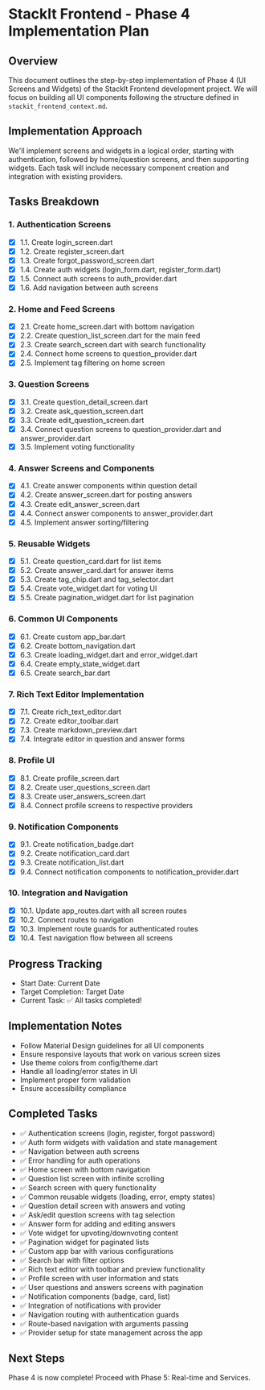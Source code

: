 # StackIt Frontend - Phase 4 Implementation Plan

## Overview
This document outlines the step-by-step implementation of Phase 4 (UI Screens and Widgets) of the StackIt Frontend development project. We will focus on building all UI components following the structure defined in `stackit_frontend_context.md`.

## Implementation Approach
We'll implement screens and widgets in a logical order, starting with authentication, followed by home/question screens, and then supporting widgets. Each task will include necessary component creation and integration with existing providers.

## Tasks Breakdown

### 1. Authentication Screens
- [x] 1.1. Create login_screen.dart
- [x] 1.2. Create register_screen.dart
- [x] 1.3. Create forgot_password_screen.dart
- [x] 1.4. Create auth widgets (login_form.dart, register_form.dart)
- [x] 1.5. Connect auth screens to auth_provider.dart
- [x] 1.6. Add navigation between auth screens

### 2. Home and Feed Screens
- [x] 2.1. Create home_screen.dart with bottom navigation
- [x] 2.2. Create question_list_screen.dart for the main feed
- [x] 2.3. Create search_screen.dart with search functionality
- [x] 2.4. Connect home screens to question_provider.dart
- [x] 2.5. Implement tag filtering on home screen

### 3. Question Screens
- [x] 3.1. Create question_detail_screen.dart
- [x] 3.2. Create ask_question_screen.dart
- [x] 3.3. Create edit_question_screen.dart
- [x] 3.4. Connect question screens to question_provider.dart and answer_provider.dart
- [x] 3.5. Implement voting functionality

### 4. Answer Screens and Components
- [x] 4.1. Create answer components within question detail
- [x] 4.2. Create answer_screen.dart for posting answers
- [x] 4.3. Create edit_answer_screen.dart
- [x] 4.4. Connect answer components to answer_provider.dart
- [x] 4.5. Implement answer sorting/filtering

### 5. Reusable Widgets
- [x] 5.1. Create question_card.dart for list items
- [x] 5.2. Create answer_card.dart for answer items
- [x] 5.3. Create tag_chip.dart and tag_selector.dart
- [x] 5.4. Create vote_widget.dart for voting UI
- [x] 5.5. Create pagination_widget.dart for list pagination

### 6. Common UI Components
- [x] 6.1. Create custom app_bar.dart
- [x] 6.2. Create bottom_navigation.dart
- [x] 6.3. Create loading_widget.dart and error_widget.dart
- [x] 6.4. Create empty_state_widget.dart
- [x] 6.5. Create search_bar.dart

### 7. Rich Text Editor Implementation
- [x] 7.1. Create rich_text_editor.dart
- [x] 7.2. Create editor_toolbar.dart
- [x] 7.3. Create markdown_preview.dart
- [x] 7.4. Integrate editor in question and answer forms

### 8. Profile UI
- [x] 8.1. Create profile_screen.dart
- [x] 8.2. Create user_questions_screen.dart
- [x] 8.3. Create user_answers_screen.dart
- [x] 8.4. Connect profile screens to respective providers

### 9. Notification Components
- [x] 9.1. Create notification_badge.dart
- [x] 9.2. Create notification_card.dart
- [x] 9.3. Create notification_list.dart
- [x] 9.4. Connect notification components to notification_provider.dart

### 10. Integration and Navigation
- [x] 10.1. Update app_routes.dart with all screen routes
- [x] 10.2. Connect routes to navigation
- [x] 10.3. Implement route guards for authenticated routes
- [x] 10.4. Test navigation flow between all screens

## Progress Tracking
- Start Date: Current Date
- Target Completion: Target Date
- Current Task: ✅ All tasks completed!

## Implementation Notes
- Follow Material Design guidelines for all UI components
- Ensure responsive layouts that work on various screen sizes
- Use theme colors from config/theme.dart
- Handle all loading/error states in UI
- Implement proper form validation
- Ensure accessibility compliance

## Completed Tasks
- ✅ Authentication screens (login, register, forgot password)
- ✅ Auth form widgets with validation and state management
- ✅ Navigation between auth screens
- ✅ Error handling for auth operations
- ✅ Home screen with bottom navigation
- ✅ Question list screen with infinite scrolling
- ✅ Search screen with query functionality
- ✅ Common reusable widgets (loading, error, empty states)
- ✅ Question detail screen with answers and voting
- ✅ Ask/edit question screens with tag selection
- ✅ Answer form for adding and editing answers
- ✅ Vote widget for upvoting/downvoting content
- ✅ Pagination widget for paginated lists
- ✅ Custom app bar with various configurations
- ✅ Search bar with filter options
- ✅ Rich text editor with toolbar and preview functionality
- ✅ Profile screen with user information and stats
- ✅ User questions and answers screens with pagination
- ✅ Notification components (badge, card, list)
- ✅ Integration of notifications with provider
- ✅ Navigation routing with authentication guards
- ✅ Route-based navigation with arguments passing
- ✅ Provider setup for state management across the app

## Next Steps
Phase 4 is now complete! Proceed with Phase 5: Real-time and Services.